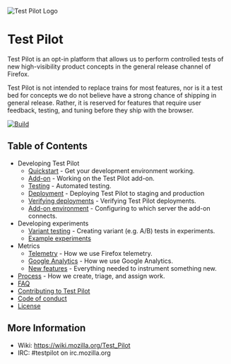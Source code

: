 ![Test Pilot Logo](testpilot/frontend/static-src/images/copter.png)

# Test Pilot

Test Pilot is an opt-in platform that allows us to perform controlled tests of new high-visibility product concepts in the general release channel of Firefox.

Test Pilot is not intended to replace trains for most features, nor is it a test bed for concepts we do not believe have a strong chance of shipping in general release. Rather, it is reserved for features that require user feedback, testing, and tuning before they ship with the browser.

[![Build](https://img.shields.io/circleci/project/mozilla/testpilot.svg?maxAge=2592000)](https://circleci.com/gh/mozilla/testpilot/)


## Table of Contents

- Developing Test Pilot
    - [Quickstart](docs/development/quickstart.md) - Get your development environment working.
    - [Add-on](addon/README.md) - Working on the Test Pilot add-on.
    - [Testing](docs/development/testing.md) - Automated testing.
    - [Deployment](docs/development/deployment.md) - Deploying Test Pilot to staging and production
    - [Verifying deployments](docs/development/verification.md) - Verifying Test Pilot deployments.
    - [Add-on environment](docs/development/environment.md) - Configuring to which server the add-on connects.
- Developing experiments
    - [Variant testing](docs/experiments/variants.md) - Creating variant (e.g. A/B) tests in experiments.
    - [Example experiments](docs/experiments/)
- Metrics
    - [Telemetry](docs/metrics/telemetry.md) - How we use Firefox telemetry.
    - [Google Analytics](docs/metrics/ga.md) - How we use Google Analytics.
    - [New features](docs/metrics/new_features.md) - Everything needed to instrument something new.
- [Process](docs/process.md) - How we create, triage, and assign work.
- [FAQ](docs/faq.md)
- [Contributing to Test Pilot](CONTRIBUTING.md)
- [Code of conduct](docs/code_of_conduct.md)
- [License](LICENSE.md)


## More Information

- Wiki: https://wiki.mozilla.org/Test_Pilot
- IRC: #testpilot on irc.mozilla.org
